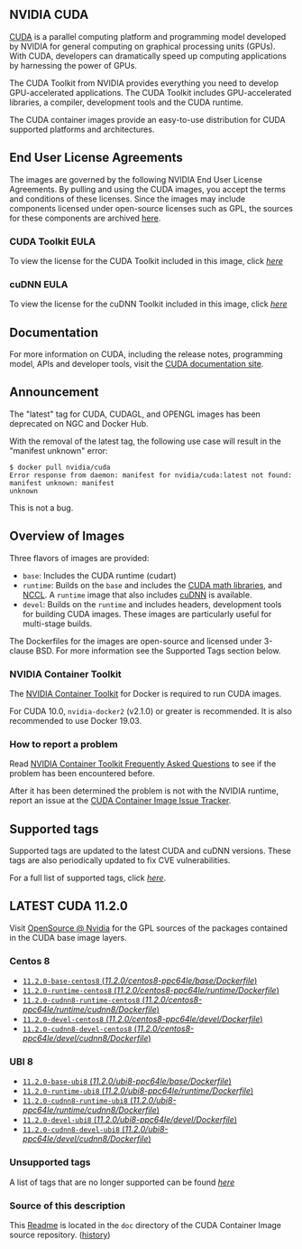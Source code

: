 ## NVIDIA CUDA

[CUDA](https://developer.nvidia.com/cuda-zone) is a parallel computing platform and programming model developed by NVIDIA for general computing on graphical processing units (GPUs). With CUDA, developers can dramatically speed up computing applications by harnessing the power of GPUs.

The CUDA Toolkit from NVIDIA provides everything you need to develop GPU-accelerated applications. The CUDA Toolkit includes GPU-accelerated libraries, a compiler, development tools and the CUDA runtime.

The CUDA container images provide an easy-to-use distribution for CUDA supported platforms and architectures.

## End User License Agreements

The images are governed by the following NVIDIA End User License Agreements. By pulling and using the CUDA images, you accept the terms and conditions of these licenses. 
Since the images may include components licensed under open-source licenses such as GPL, the sources for these components are archived [here](https://developer.download.nvidia.com/compute/cuda/opensource/image).

### CUDA Toolkit EULA

To view the license for the CUDA Toolkit included in this image, click [*here*](http://docs.nvidia.com/cuda/eula/index.html)

### cuDNN EULA

To view the license for the cuDNN Toolkit included in this image, click [*here*](https://docs.nvidia.com/deeplearning/sdk/cudnn-sla/index.html)

## Documentation

For more information on CUDA, including the release notes, programming model, APIs and developer tools, visit the [CUDA documentation site](https://docs.nvidia.com/cuda).

## Announcement

The "latest" tag for CUDA, CUDAGL, and OPENGL images has been deprecated on NGC and Docker Hub.

With the removal of the latest tag, the following use case will result in the "manifest unknown"
error:

```
$ docker pull nvidia/cuda
Error response from daemon: manifest for nvidia/cuda:latest not found: manifest unknown: manifest
unknown
```

This is not a bug.

## Overview of Images

Three flavors of images are provided:
- `base`: Includes the CUDA runtime (cudart)
- `runtime`: Builds on the `base` and includes the [CUDA math libraries](https://developer.nvidia.com/gpu-accelerated-libraries), and [NCCL](https://developer.nvidia.com/nccl). A `runtime` image that also includes [cuDNN](https://developer.nvidia.com/cudnn) is available. 
- `devel`: Builds on the `runtime` and includes headers, development tools for building CUDA images. These images are particularly useful for multi-stage builds.

The Dockerfiles for the images are open-source and licensed under 3-clause BSD. For more information see the Supported Tags section below.

### NVIDIA Container Toolkit

The [NVIDIA Container Toolkit](https://github.com/NVIDIA/nvidia-docker) for Docker is required to run CUDA images.

For CUDA 10.0, `nvidia-docker2` (v2.1.0) or greater is recommended. It is also recommended to use Docker 19.03.

### How to report a problem

Read [NVIDIA Container Toolkit Frequently Asked Questions](https://github.com/NVIDIA/nvidia-docker/wiki/Frequently-Asked-Questions) to see if the problem has been encountered before.

After it has been determined the problem is not with the NVIDIA runtime, report an issue at the [CUDA Container Image Issue Tracker](https://gitlab.com/nvidia/container-images/cuda/-/issues).

## Supported tags

Supported tags are updated to the latest CUDA and cuDNN versions. These tags are also periodically updated to fix CVE vulnerabilities.

For a full list of supported tags, click [*here*](https://gitlab.com/nvidia/container-images/cuda/blob/master/doc/supported-tags.md).

## LATEST CUDA 11.2.0

Visit [OpenSource @ Nvidia](https://developer.download.nvidia.com/compute/cuda/opensource/image/) for the GPL sources of the packages contained in the CUDA base image layers.

### Centos 8

- [`11.2.0-base-centos8` (*11.2.0/centos8-ppc64le/base/Dockerfile*)](https://gitlab.com/nvidia/container-images/cuda/blob/master/dist/11.2.0/centos8-ppc64le/base/Dockerfile)
- [`11.2.0-runtime-centos8` (*11.2.0/centos8-ppc64le/runtime/Dockerfile*)](https://gitlab.com/nvidia/container-images/cuda/blob/master/dist/11.2.0/centos8-ppc64le/runtime/Dockerfile)
- [`11.2.0-cudnn8-runtime-centos8` (*11.2.0/centos8-ppc64le/runtime/cudnn8/Dockerfile*)](https://gitlab.com/nvidia/container-images/cuda/blob/master/dist/11.2.0/centos8-ppc64le/runtime/cudnn8/Dockerfile)
- [`11.2.0-devel-centos8` (*11.2.0/centos8-ppc64le/devel/Dockerfile*)](https://gitlab.com/nvidia/container-images/cuda/blob/master/dist/11.2.0/centos8-ppc64le/devel/Dockerfile)
- [`11.2.0-cudnn8-devel-centos8` (*11.2.0/centos8-ppc64le/devel/cudnn8/Dockerfile*)](https://gitlab.com/nvidia/container-images/cuda/blob/master/dist/11.2.0/centos8-ppc64le/devel/cudnn8/Dockerfile)

### UBI 8

- [`11.2.0-base-ubi8` (*11.2.0/ubi8-ppc64le/base/Dockerfile*)](https://gitlab.com/nvidia/container-images/cuda/blob/master/dist/11.2.0/ubi8-ppc64le/base/Dockerfile)
- [`11.2.0-runtime-ubi8` (*11.2.0/ubi8-ppc64le/runtime/Dockerfile*)](https://gitlab.com/nvidia/container-images/cuda/blob/master/dist/11.2.0/ubi8-ppc64le/runtime/Dockerfile)
- [`11.2.0-cudnn8-runtime-ubi8` (*11.2.0/ubi8-ppc64le/runtime/cudnn8/Dockerfile*)](https://gitlab.com/nvidia/container-images/cuda/blob/master/dist/11.2.0/ubi8-ppc64le/runtime/cudnn8/Dockerfile)
- [`11.2.0-devel-ubi8` (*11.2.0/ubi8-ppc64le/devel/Dockerfile*)](https://gitlab.com/nvidia/container-images/cuda/blob/master/dist/11.2.0/ubi8-ppc64le/devel/Dockerfile)
- [`11.2.0-cudnn8-devel-ubi8` (*11.2.0/ubi8-ppc64le/devel/cudnn8/Dockerfile*)](https://gitlab.com/nvidia/container-images/cuda/blob/master/dist/11.2.0/ubi8-ppc64le/devel/cudnn8/Dockerfile)

### Unsupported tags

A list of tags that are no longer supported can be found [*here*](https://gitlab.com/nvidia/container-images/cuda/blob/master/doc/unsupported-tags.md)

### Source of this description

This [Readme](https://gitlab.com/nvidia/container-images/cuda/blob/master/doc/README.md) is located in the `doc` directory of the CUDA Container Image source repository. ([history](https://gitlab.com/nvidia/container-images/cuda/commits/master/doc/README.md))
